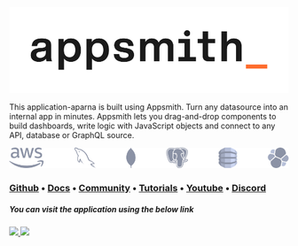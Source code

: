 ![](https://raw.githubusercontent.com/appsmithorg/appsmith/release/static/appsmith_logo_primary.png)

This application-aparna is built using Appsmith. Turn any datasource into an internal app in minutes. Appsmith lets you drag-and-drop components to build dashboards, write logic with JavaScript objects and connect to any API, database or GraphQL source.

![](https://raw.githubusercontent.com/appsmithorg/appsmith/release/static/images/integrations.png)

### [Github](https://github.com/appsmithorg/appsmith) • [Docs](https://docs.appsmith.com/?utm_source=github&utm_medium=social&utm_content=appsmith_docs&utm_campaign=null&utm_term=appsmith_docs) • [Community](https://community.appsmith.com/) • [Tutorials](https://github.com/appsmithorg/appsmith/tree/update/readme#tutorials) • [Youtube](https://www.youtube.com/appsmith) • [Discord](https://discord.gg/rBTTVJp)

##### You can visit the application using the below link

###### [![](https://assets.appsmith.com/git-sync/Buttons.svg) ](https://release.app.appsmith.com/applications/657aaad421b8476f056b7ca7/pages/657aaad421b8476f056b7cc2) [![](https://assets.appsmith.com/git-sync/Buttons2.svg)](https://release.app.appsmith.com/applications/657aaad421b8476f056b7ca7/pages/657aaad421b8476f056b7cc2/edit)

